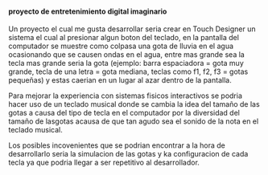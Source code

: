 #### proyecto de entretenimiento digital imaginario

Un proyecto el cual me gusta desarrollar seria crear en Touch Designer un sistema el cual al presionar algun boton del teclado, en la pantalla del computador se muestre como colpasa una gota de lluvia en el agua ocasionando
que se causen ondas en el agua, entre mas grande sea la tecla mas grande seria la gota (ejemplo: barra espaciadora = gota muy grande, tecla de una letra = gota mediana,  teclas como f1, f2, f3 = gotas pequeñas) y estas 
caerian en un lugar al azar dentro de la pantalla.

Para mejorar la experiencia con sistemas fisicos interactivos se podria hacer uso de  un teclado musical donde se cambia la idea del tamaño de las gotas a causa del tipo de tecla en el computador por la diversidad del tamaño
de lasgotas acausa de que tan agudo sea el sonido de la nota en el teclado musical.

Los posibles incovenientes que se podrian encontrar a la hora de desarrollarlo seria la simulacion de las gotas y ka configuracion de cada tecla ya que podria llegar a ser repetitivo al desarrollador.
